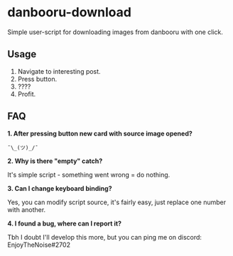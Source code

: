 # danbooru-download
Simple user-script for downloading images from danbooru with one click.

## Usage
1. Navigate to interesting post.
2. Press button.
3. ????
4. Profit.

## FAQ
**1. After pressing button new card with source image opened?**

`¯\_(ツ)_/¯`

**2. Why is there "empty" catch?**

It's simple script - something went wrong = do nothing.

**3. Can I change keyboard binding?**

Yes, you can modify script source, it's fairly easy, just replace one number with another.

**4. I found a bug, where can I report it?**

Tbh I doubt I'll develop this more, but you can ping me on discord: EnjoyTheNoise#2702
